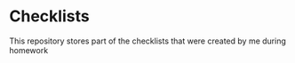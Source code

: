 # Checklists

This repository stores part of the checklists that were created by me during homework

